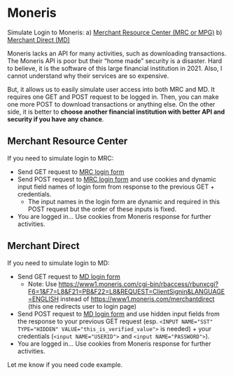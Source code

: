 # Moneris
Simulate Login to Moneris:
 a) [Merchant Resource Center (MRC or MPG)](https://www3.moneris.com/mpg/index.php)
 b) [Merchant Direct (MD)](https://www1.moneris.com/merchantdirect)

Moneris lacks an API for many activities, such as downloading transactions. The Moneris API is poor but their “home made” security is a disaster. Hard to believe, it is the software of this large financial institution in 2021. Also, I cannot understand why their services are so expensive.

But, it allows us to easily simulate user access into both MRC and MD. It requires one GET and POST request to be logged in. Then, you can make one more POST to download transactions or anything else. On the other side, it is better to **choose another financial institution with better API and security if you have any chance**.

## Merchant Resource Center
If you need to simulate login to MRC:
* Send GET request to [MRC login form](https://www3.moneris.com/mpg/index.php)
* Send POST request to [MRC login form](https://www3.moneris.com/mpg/index.php) and use cookies and dynamic input field names of login form from response to the previous GET + credentials. 
  * The input names in the login form are dynamic and required in this POST request but the order of these inputs is fixed.
* You are logged in... Use cookies from Moneris response for further activities.

## Merchant Direct
If you need to simulate login to MD:
* Send GET request to [MD login form](https://www1.moneris.com/cgi-bin/rbaccess/rbunxcgi?F6=1&F7=L8&F21=PB&F22=L8&REQUEST=ClientSignin&LANGUAGE=ENGLISH)
  * Note: Use https://www1.moneris.com/cgi-bin/rbaccess/rbunxcgi?F6=1&F7=L8&F21=PB&F22=L8&REQUEST=ClientSignin&LANGUAGE=ENGLISH instead of https://www1.moneris.com/merchantdirect (this one redirects user to login page)
* Send POST request to [MD login form](https://www1.moneris.com/cgi-bin/rbaccess/rbunxcgi?F6=1&F7=L8&F21=PB&F22=L8&REQUEST=ClientSignin&LANGUAGE=ENGLISH) and use hidden input fields from the response to your previous GET request (esp. `<INPUT NAME="SST" TYPE="HIDDEN" VALUE="this_is_verified_value">` is needed) + your credentials (`<input NAME="USERID">` and `<input NAME="PASSWORD">`). 
* You are logged in... Use cookies from Moneris response for further activities.

Let me know if you need code example.
